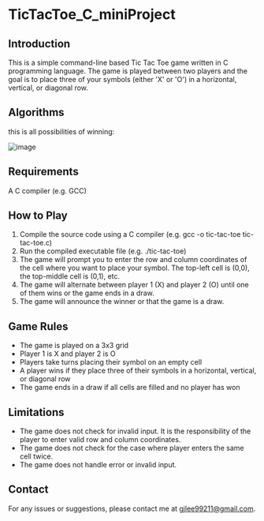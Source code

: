 # TicTacToe_C_miniProject

## Introduction
This is a simple command-line based Tic Tac Toe game written in C programming language. The game is played between two players and the goal is to place three of your symbols (either 'X' or 'O') in a horizontal, vertical, or diagonal row.

## Algorithms
this is all possibilities of winning:

![image](https://user-images.githubusercontent.com/98343991/212817992-ddbad16d-1d2e-49b8-87e0-0a3de1724cc7.png)


## Requirements
A C compiler (e.g. GCC)

## How to Play
1. Compile the source code using a C compiler (e.g. gcc -o tic-tac-toe tic-tac-toe.c)
2. Run the compiled executable file (e.g. ./tic-tac-toe)
3. The game will prompt you to enter the row and column coordinates of the cell where you want to place your symbol. The top-left cell is (0,0), the top-middle cell is (0,1), etc.
4. The game will alternate between player 1 (X) and player 2 (O) until one of them wins or the game ends in a draw.
5. The game will announce the winner or that the game is a draw.

## Game Rules
- The game is played on a 3x3 grid
- Player 1 is X and player 2 is O
- Players take turns placing their symbol on an empty cell
- A player wins if they place three of their symbols in a horizontal, vertical, or diagonal row
- The game ends in a draw if all cells are filled and no player has won

## Limitations
- The game does not check for invalid input. It is the responsibility of the player to enter valid row and column coordinates.
- The game does not check for the case where player enters the same cell twice.
- The game does not handle error or invalid input.

## Contact
For any issues or suggestions, please contact me at gjlee99211@gmail.com.
